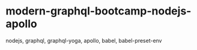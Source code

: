 # modern-graphql-bootcamp-nodejs-apollo
nodejs, graphql, graphql-yoga, apollo, babel, babel-preset-env